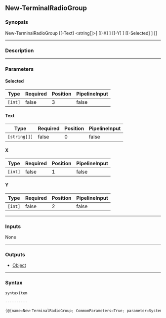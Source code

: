 New-TerminalRadioGroup
----------------------




### Synopsis

New-TerminalRadioGroup [[-Text] <string[]>] [[-X] <int>] [[-Y] <int>] [[-Selected] <int>] [<CommonParameters>]




---


### Description


---


### Parameters
#### **Selected**




|Type   |Required|Position|PipelineInput|
|-------|--------|--------|-------------|
|`[int]`|false   |3       |false        |



#### **Text**




|Type        |Required|Position|PipelineInput|
|------------|--------|--------|-------------|
|`[string[]]`|false   |0       |false        |



#### **X**




|Type   |Required|Position|PipelineInput|
|-------|--------|--------|-------------|
|`[int]`|false   |1       |false        |



#### **Y**




|Type   |Required|Position|PipelineInput|
|-------|--------|--------|-------------|
|`[int]`|false   |2       |false        |





---


### Inputs
None




---


### Outputs
* [Object](https://learn.microsoft.com/en-us/dotnet/api/System.Object)






---


### Syntax
```PowerShell
syntaxItem
```
```PowerShell
----------
```
```PowerShell
{@{name=New-TerminalRadioGroup; CommonParameters=True; parameter=System.Object[]}}
```

